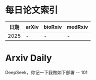 # 每日论文索引

| 日期 | arXiv | bioRxiv | medRxiv |
|------|-------|---------|---------|
| 2025 | - | - | - |



























































































































































































































































































































































































































































































































# Arxiv Daily


DeepSeek，你记一下我做如下部署 -- 101
